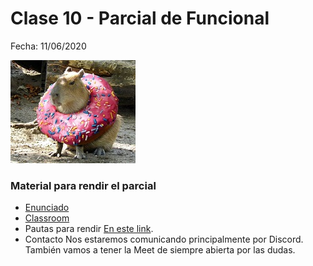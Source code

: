 # Clase 10 - Parcial de Funcional

Fecha: 11/06/2020

![carpincho_5.jpg](./assets/carpincho_5.jpg)
  
### Material para rendir el parcial

* [Enunciado](https://docs.google.com/document/d/1C_oehBaJYavsacmThRZcrpIpX6axxVOdX19vYusRhlE/edit?usp=sharing)
* [Classroom](https://classroom.github.com/a/r5wvo9kG)
* Pautas para rendir	[En este link](https://docs.google.com/document/d/148O0DWPyzsQEOoOQgmdPri_xfvFnyYmn3OVZxKB9lg4/edit#).
* Contacto	Nos estaremos comunicando principalmente por Discord. También vamos a tener la Meet de siempre abierta por las dudas.
